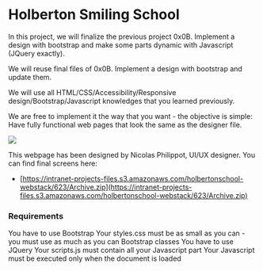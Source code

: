 # Holberton Smiling School
In this project, we will finalize the previous project 0x0B. Implement a design with bootstrap and make some parts dynamic with Javascript (JQuery exactly).

We will reuse final files of 0x0B. Implement a design with bootstrap and update them.

We will use all HTML/CSS/Accessibility/Responsive design/Bootstrap/Javascript knowledges that you learned previously.

We are free to implement it the way that you want - the objective is simple: Have fully functional web pages that look the same as the designer file.

![](https://holbertonintranet.s3.amazonaws.com/uploads/medias/2020/3/3c71cc99d2fc1c12a3d3.jpg?X-Amz-Algorithm=AWS4-HMAC-SHA256&X-Amz-Credential=AKIARDDGGGOU5BHMTQX4%2F20220112%2Fus-east-1%2Fs3%2Faws4_request&X-Amz-Date=20220112T223242Z&X-Amz-Expires=86400&X-Amz-SignedHeaders=host&X-Amz-Signature=695e9b1cf21d2049388ce06fe27b78afaca01488b44aa107b4f243cc5c8200aa)

This webpage has been designed by Nicolas Philippot, UI/UX designer. You can find final screens here: 
- [https://intranet-projects-files.s3.amazonaws.com/holbertonschool-webstack/623/Archive.zip](https://intranet-projects-files.s3.amazonaws.com/holbertonschool-webstack/623/Archive.zip)

### Requirements
You have to use Bootstrap
Your styles.css must be as small as you can - you must use as much as you can Bootstrap classes
You have to use JQuery
Your scripts.js must contain all your Javascript part
Your Javascript must be executed only when the document is loaded
